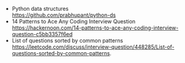 - Python data structures
<br>https://github.com/prabhupant/python-ds
- 14 Patterns to Ace Any Coding Interview Question
<br> https://hackernoon.com/14-patterns-to-ace-any-coding-interview-question-c5bb3357f6ed
- List of questions sorted by common patterns
<br> https://leetcode.com/discuss/interview-question/448285/List-of-questions-sorted-by-common-patterns.
